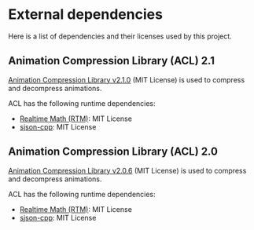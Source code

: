 # External dependencies

Here is a list of dependencies and their licenses used by this project.

## Animation Compression Library (ACL) 2.1

[Animation Compression Library v2.1.0](https://github.com/nfrechette/acl/releases/tag/v2.1.0) (MIT License) is used to compress and decompress animations.

ACL has the following runtime dependencies:

*  [Realtime Math (RTM)](https://github.com/nfrechette/rtm): MIT License
*  [sjson-cpp](https://github.com/nfrechette/sjson-cpp): MIT License

## Animation Compression Library (ACL) 2.0

[Animation Compression Library v2.0.6](https://github.com/nfrechette/acl/releases/tag/v2.0.6) (MIT License) is used to compress and decompress animations.

ACL has the following runtime dependencies:

*  [Realtime Math (RTM)](https://github.com/nfrechette/rtm): MIT License
*  [sjson-cpp](https://github.com/nfrechette/sjson-cpp): MIT License
